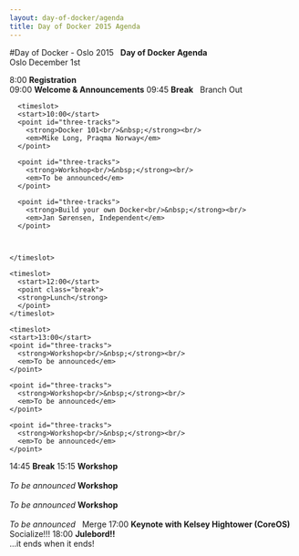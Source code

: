 ```yaml
---
layout: day-of-docker/agenda
title: Day of Docker 2015 Agenda
---
```

#Day of Docker - Oslo 2015
<agenda>
  <timeslot>
    <start>&nbsp;</start>
    <point class="header">
      <strong>Day of Docker Agenda</strong><br/>
      Oslo December 1st
    </point>
  </timeslot>

  <timeslot>
    <start>8:00</start>
    <point><strong>Registration</strong><br/></point>
  </timeslot>

  <timeslot>
    <start>09:00</start>
    <point><strong>Welcome &amp; Announcements</strong></point>
  </timeslot>

  <timeslot>
    <start>09:45</start>
    <point class="break">
    <strong>Break</strong>
    </point>
  </timeslot>

  <timeslot>
    <start>&nbsp;</start>
    <point class="header">
      Branch Out
    </point>
  </timeslot>

      <timeslot>
      <start>10:00</start>
      <point id="three-tracks">
        <strong>Docker 101<br/>&nbsp;</strong><br/>
        <em>Mike Long, Praqma Norway</em>
      </point>

      <point id="three-tracks">
        <strong>Workshop<br/>&nbsp;</strong><br/>
        <em>To be announced</em>
      </point>

      <point id="three-tracks">
        <strong>Build your own Docker<br/>&nbsp;</strong><br/>
        <em>Jan Sørensen, Independent</em>
      </point>



    </timeslot>

    <timeslot>
      <start>12:00</start>
      <point class="break">
      <strong>Lunch</strong>
      </point>
    </timeslot>

    <timeslot>
    <start>13:00</start>
    <point id="three-tracks">
      <strong>Workshop<br/>&nbsp;</strong><br/>
      <em>To be announced</em>
    </point>

    <point id="three-tracks">
      <strong>Workshop<br/>&nbsp;</strong><br/>
      <em>To be announced</em>
    </point>

    <point id="three-tracks">
      <strong>Workshop<br/>&nbsp;</strong><br/>
      <em>To be announced</em>
    </point>

  </timeslot>

  <timeslot>
    <start>14:45</start>
    <point class="break">
    <strong>Break</strong>
    </point>
  </timeslot>


  <timeslot>
  <start>15:15</start>
  <point id="three-tracks">
    <strong>Workshop<br/>&nbsp;</strong><br/>
    <em>To be announced</em>
  </point>

  <point id="three-tracks">
    <strong>Workshop<br/>&nbsp;</strong><br/>
    <em>To be announced</em>
  </point>

  <point id="three-tracks">
    <strong>Workshop<br/>&nbsp;</strong><br/>
    <em>To be announced</em>
  </point>

</timeslot>

<timeslot>
  <start>&nbsp;</start>
  <point class="header">
    Merge
  </point>
</timeslot>

  <timeslot>
    <start>17:00</start>
    <point>
      <strong>Keynote with Kelsey Hightower (CoreOS)</strong>
    </point>
  </timeslot>

  <timeslot>
    <start>&nbsp;</start>
    <point class="header">
      Socialize!!!
    </point>
  </timeslot>

  <timeslot>
    <start>18:00</start>
    <point>
      <strong>Julebord!!</strong><br/>
...it ends when it ends!
    </point>
  </timeslot>
